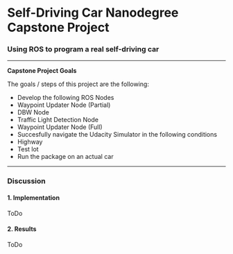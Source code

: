 # **Self-Driving Car Nanodegree Capstone Project**

### Using ROS to program a real self-driving car

---

**Capstone Project Goals**

The goals / steps of this project are the following:

* Develop the following ROS Nodes
 * Waypoint Updater Node (Partial)
 * DBW Node
 * Traffic Light Detection Node
 * Waypoint Updater Node (Full)
* Succesfully navigate the Udacity Simulator in the following conditions
 * Highway
 * Test lot
* Run the package on an actual car

[//]: # (Image References)

---

### Discussion

#### 1. Implementation

ToDo

#### 2. Results

ToDo


